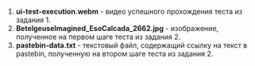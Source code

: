 1. **ui-test-execution.webm** - видео успешного прохождения теста из задания 1.
2. **BetelgeuseImagined_EsoCalcada_2662.jpg** - изображение, полученное на первом шаге теста из задания 2.
3. **pastebin-data.txt** - текстовый файл, содержащий ссылку на текст в pastebin, полученную на втором шаге теста из задания 2.
